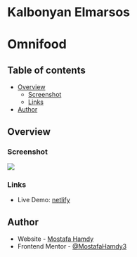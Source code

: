 # Kalbonyan Elmarsos

# Omnifood

## Table of contents

- [Overview](#overview)
  - [Screenshot](#screenshot)
  - [Links](#links)
- [Author](#author)

## Overview

### Screenshot

![](img/img1.png)

### Links

- Live Demo: [netlify](https://omnifoodmostafa.netlify.app/)

## Author

- Website - [Mostafa Hamdy](https://mostafa-portfolio.vercel.app/)
- Frontend Mentor - [@MostafaHamdy3](https://www.frontendmentor.io/profile/MostafaHamdy3)
